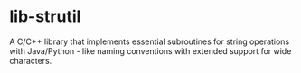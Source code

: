 # lib-strutil
A C/C++ library that implements essential subroutines for string operations with Java/Python - like naming conventions with extended support for wide characters.
